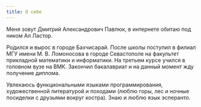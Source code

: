 ```yaml
---
title: О себе
---
```

Меня зовут Дмитрий Александрович Павлюк, в интернете обитаю под ником Ал Ластор.

Родился и вырос в городе Бахчисарай. После школы поступил в филиал МГУ имени М. В. Ломоносова в городе Севастополе на факультет прикладной математики и информатики. На третьем курсе учился в головном вузе на ВМК. Закончил бакалавриат и на данный момент жду получение диплома.

Увлекаюсь функциональными языками программирования, художественной литературой и походами (люблю горы, лес и ночные посиделки с друзьями вокруг костра). Знаю и люблю язык эсперанто.
